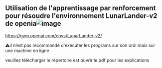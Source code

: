 ## Utilisation de l'apprentissage par renforcement pour résoudre l'environnement LunarLander-v2 de openia![image](https://user-images.githubusercontent.com/37497007/119462595-2b2faa00-bd41-11eb-9bd2-a4f4e5f9fbb5.png)


https://gym.openai.com/envs/LunarLander-v2/

⚠️il n’est pas recommandé d'exécuter les programs sur son ordi mais sur une machine en ligne

veuillez télécharger le répertoire est ouvrir le pdf pour les explications


